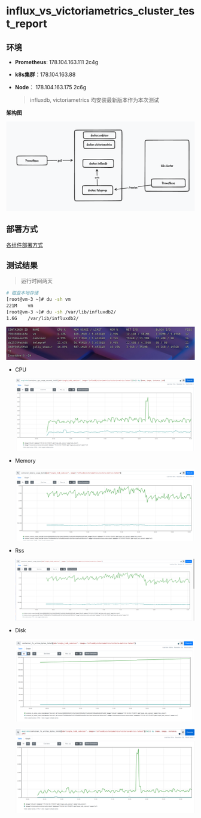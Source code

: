 # influx_vs_victoriametrics_cluster_test_report

## 环境

- **Prometheus**: 178.104.163.111 2c4g

- **k8s集群**：178.104.163.88

- **Node**： 178.104.163.175	 2c6g


  > influxdb, victoriametrics 均安装最新版本作为本次测试


**架构图**

![image-20220725164911617](influx_vs_vm_single_version.assets/image-20220725164911617.png)

## 部署方式

[各组件部署方式](./single_version.md)

## 测试结果

> 运行时间两天

```sh
# 磁盘本地存储
[root@vm-3 ~]# du -sh vm
221M    vm
[root@vm-3 ~]# du -sh /var/lib/influxdb2/
1.6G    /var/lib/influxdb2/
```

![image-20220725132539769](influx_vs_vm_single_version.assets/image-20220725132539769.png)



- CPU

  ![image-20220725133149273](influx_vs_vm_single_version.assets/image-20220725133149273.png)

- Memory

  ![image-20220725133709846](influx_vs_vm_single_version.assets/image-20220725133709846.png)

- Rss

  ![image-20220725134536786](influx_vs_vm_single_version.assets/image-20220725134536786.png)

- Disk

  ![image-20220725134809572](influx_vs_vm_single_version.assets/image-20220725134809572.png)
  
  ![image-20220725135017922](influx_vs_vm_single_version.assets/image-20220725135017922.png)
